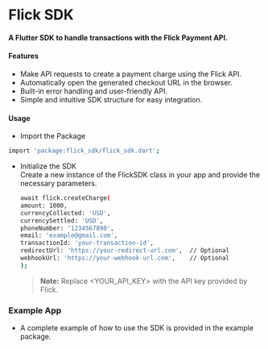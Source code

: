 # Flick SDK

#### A Flutter SDK to handle transactions with the Flick Payment API.

#### Features

- Make API requests to create a payment charge using the Flick API.
- Automatically open the generated checkout URL in the browser.
- Built-in error handling and user-friendly API.
- Simple and intuitive SDK structure for easy integration.

#### Usage

- Import the Package

```bash
import 'package:flick_sdk/flick_sdk.dart';
```

- Initialize the SDK  
   Create a new instance of the FlickSDK class in your app and provide the necessary parameters.

  ```bash
  await flick.createCharge(
  amount: 1000,
  currencyCollected: 'USD',
  currencySettled: 'USD',
  phoneNumber: '1234567890',
  email: 'example@gmail.com',
  transactionId: 'your-transaction-id',
  redirectUrl: 'https://your-redirect-url.com',  // Optional
  webhookUrl: 'https://your-webhook-url.com',    // Optional
  );

  ```

  > **Note:** Replace <YOUR_API_KEY> with the API key provided by Flick.

### Example App

- A complete example of how to use the SDK is provided in the example package.
